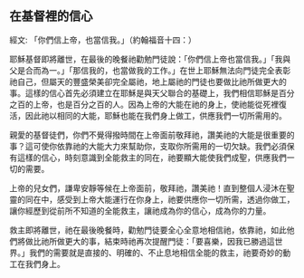 ## 在基督裡的信心 ##

經文: 「你們信上帝，也當信我。」（約翰福音十四：）



耶穌基督即將離世，在最後的晚餐祂勸勉門徒說：「你們信上帝也當信我。」「我與父是合而為一。」「那信我的，也當做我的工作。」在世上耶穌無法向門徒完全表彰祂自己，但屬天的豐盛榮美卻完全屬祂，地上屬祂的門徒也要做比祂所做更大的事。這樣的信心首先必須建立在耶穌是與天父聯合的基礎上，我們相信耶穌是百分之百的上帝，也是百分之百的人。因為上帝的大能在祂的身上，使祂能從死裡復活，因此祂以相同的大能，耶穌也能在我們身上做工，供應我們一切所需用的。

親愛的基督徒們，你們不覺得撥時間在上帝面前敬拜祂，讚美祂的大能是很重要的事？這可使你依靠祂的大能大力來幫助你，支取你所需用的一切欠缺。我們必須保有這樣的信心，時刻意識到全能救主的同在，祂要顯大能使我們成聖，供應我們一切的需要。

上帝的兒女們，謙卑安靜等候在上帝面前，敬拜祂，讚美祂！直到整個人浸沐在聖靈的同在中，感受到上帝大能運行在你身上，祂要供應你一切所需，透過你做工，讓你經歷到從前所不知道的全能救主，讓祂成為你的信心，成為你的力量。

救主即將離世，祂在最後晚餐時，勸勉門徒要全心全意地相信祂，依靠祂，如此他們將做比祂所做更大的事，結束時祂再次提醒門徒：「要喜樂，因我已勝過這世界。」我們的需要就是直接的、明確的、不止息地相信全能的救主，祂要奇妙的動工在我們身上。